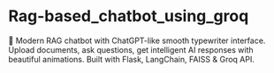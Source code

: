 # Rag-based_chatbot_using_groq
🤖 Modern RAG chatbot with ChatGPT-like smooth typewriter interface. Upload documents, ask questions, get intelligent AI responses with beautiful animations. Built with Flask, LangChain, FAISS &amp; Groq API.

